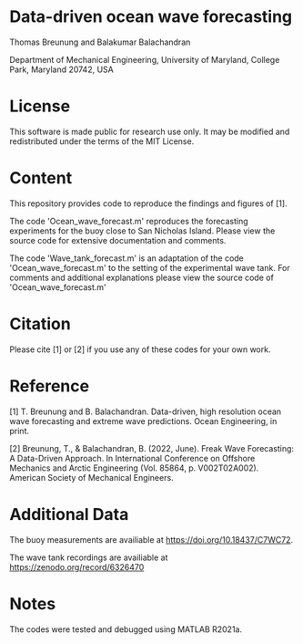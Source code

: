 # Data-driven ocean wave forecasting
Thomas Breunung and Balakumar Balachandran

Department of Mechanical Engineering, University of Maryland, College Park, Maryland 20742, USA
# License
This software is made public for research use only. It may be modified and redistributed under the terms of the MIT License.

# Content
This repository provides code to reproduce the findings and figures of [1]. 

The code 'Ocean_wave_forecast.m' reproduces the forecasting experiments for the buoy close to San Nicholas Island. Please view the source code for extensive documentation and comments. 

The code 'Wave_tank_forecast.m' is an adaptation of the code 'Ocean_wave_forecast.m' to the setting of the experimental wave tank. For comments and additional explanations please view the source code of 'Ocean_wave_forecast.m'

 
# Citation
Please cite [1] or [2] if you use any of these codes for your own work. 

# Reference
[1] T. Breunung and B. Balachandran. Data-driven, high resolution ocean wave forecasting and extreme wave predictions. Ocean Engineering, in print.

[2] Breunung, T., & Balachandran, B. (2022, June). Freak Wave Forecasting: A Data-Driven Approach. In International Conference on Offshore Mechanics and Arctic Engineering (Vol. 85864, p. V002T02A002). American Society of Mechanical Engineers.

# Additional Data

The buoy measurements are availiable at https://doi.org/10.18437/C7WC72. 

The wave tank recordings are availiable at https://zenodo.org/record/6326470 

# Notes
The codes were tested and debugged using MATLAB R2021a. 
